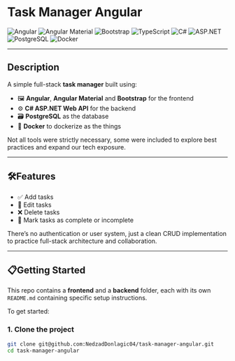 # Task Manager Angular

![Angular](https://img.shields.io/badge/Angular-E23237?style=for-the-badge&logo=angular&logoColor=white)
![Angular Material](https://img.shields.io/badge/Angular%20Material-0081CB?style=for-the-badge&logo=angular&logoColor=white)
![Bootstrap](https://img.shields.io/badge/Bootstrap-7952B3?style=for-the-badge&logo=bootstrap&logoColor=white)
![TypeScript](https://img.shields.io/badge/TypeScript-3178C6?style=for-the-badge&logo=typescript&logoColor=white)
![C#](https://img.shields.io/badge/C%23-239120?style=for-the-badge&logo=c-sharp&logoColor=white)
![ASP.NET](https://img.shields.io/badge/ASP.NET-512BD4?style=for-the-badge&logo=asp.dotnet&logoColor=white)
![PostgreSQL](https://img.shields.io/badge/PostgreSQL-336791?style=for-the-badge&logo=postgresql&logoColor=white)
![Docker](https://img.shields.io/badge/Docker-2496ED?style=for-the-badge&logo=docker&logoColor=white)

---

## Description

A simple full-stack **task manager** built using:

- 🖼️ **Angular**, **Angular Material** and **Bootstrap** for the frontend
- ⚙️ **C# ASP.NET Web API** for the backend
- 🗃️ **PostgreSQL** as the database
- 🐳 **Docker** to dockerize as the things

Not all tools were strictly necessary, some were included to explore best practices and expand our tech exposure.

---

## 🛠️Features

- ✅ Add tasks
- 📝 Edit tasks
- ❌ Delete tasks
- 📌 Mark tasks as complete or incomplete

There’s no authentication or user system, just a clean CRUD implementation to practice full-stack architecture and collaboration.

---

## 📋Getting Started

This repo contains a **frontend** and a **backend** folder, each with its own `README.md` containing specific setup instructions.

To get started:

### 1. Clone the project

```bash
git clone git@github.com:NedzadDonlagic04/task-manager-angular.git
cd task-manager-angular
```
